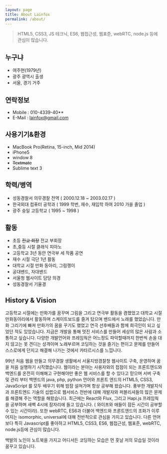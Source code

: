 ```yaml
---
layout: page
title: About Lainfox
permalink: /about/
---
```


> HTML5, CSS3, JS 테크닉, ES6, 웹접근성, 웹표준, webRTC, node.js 등에 관심이 많습니다.

## 누구냐

- 여주현(1979년)
- 광주 광역시 출생
- 서울, 경기 거주

## 연락정보

- Mobile : 010-4339-40**
- E-Mail : lainfox@gmail.com


## 사용기기&환경

- MacBook Pro(Retina, 15-inch, Mid 2014)
- iPhone5
- window 8  
- ~~Textmate~~
- Sublime text 3


## 학력/병역

- 성동경찰서 의무경찰 전역 ( 2000.12.18 ~ 2003.02.17 )
- 한국외대 컴퓨터 공학과 ( 1999 학번, 재수, 재입학 하여 2010 가을 졸업 )
- 광주 숭일 고등학교 ( 1995 ~ 1998 )

## 활동

- 초등 ~~전교 회장~~ 전교 부회장
- 초,중등 시절 클래식 피아노
- 고등학교 3년 동안 연극부 세 작품 공연
- 재수 시절 극단 1년 활동
- 대학교 시절 만화 동아리, 그림쟁이 
- 공대밴드, 자대밴드
- 서울청 웹사이트 담당 의경
- 성동경찰서 기율경


## History & Vision

고등학교 시절에는 만화가를 꿈꾸며 그림을 그리고 연극부 활동을 겸했었고 대학교 시절 만화동아리에서 활동하며 스케이트보드를 즐겨 탔으며 밴드에서 노래를 했었습니다. 만화 그리기에 빠져 만화가의 꿈을 꾸기도 했었고 연극 선후배들과 함께 희극인이 되고 싶었던 적도 있었습니다. 지금은 개발을 통해 멋진 서비스를 만들어 세상의 많은 사람과 소통하고 싶습니다.
다양한 개발언어와 프레임웍은 어느정도 파악할때까지 한번씩 손을 대지 않고는 못 견디는 성격이며
노래부르며 코딩하는 것을 즐기는 편이고 문제를 만들어 스스로에게 던지고 해결해 나가는 것에서 카타르시스를 느낍니다.

99년 처음 웹을 만들고 의무경찰 생활에서 서울지방경찰청 웹사이트 구축, 운영하며 꿈을 처음 실행하기 시작했습니다. 웹이라는 분야는 사용자와의 접점이 되는 프론트엔드와 백엔드를 온전히 이해해고 구현해야만 좋은 웹 서비스를 할 수 있다고 믿으며 서버 구축 및 관리 부터 백엔드의 java, php, python 언어와 프론트 엔드의 HTML5, CSS3, JavaScript 를 모두 배우기 위해 밤잠 설쳐가며 항상 공부해 왔습니다. 풍부한 개발지식과 프론트엔드 기술의 섭렵으로 웹서비스 전반에 대해 개발자와 퍼블리셔들의 많은 문제를 해결해 주는 역할을 해왔습니다. 
최근에는 React와 Flux, 그리고 Hapi.js 프레임웍을 공부하며 새벽 4시에 잠자리에 들고 있습니다. ( 와이프와 애들이 잠든 시간이 공부할 수 있는 시간이라). 또한 webRTC, ES6과 더불어 백엔드와 프론트엔드의 조화가 이루어지는 isomorphic, universal에 대해 전반적으로 관심을 가지고 있습니다. 다른 언어보다 특히 Javascript를 좋아하고 HTML5, CSS3, ES6, 웹접근성, 웹표준, webRTC, node.js등에 관심이 많습니다.


백발의 노인이 노트북을 가지고 어디서든 코딩하는 모습은 먼 훗날 저의 모습일 것이라 꿈꾸고 있습니다.



